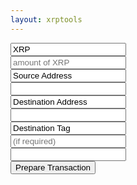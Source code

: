 ```yaml
---
layout: xrptools
---
```

   
<script src="https://unpkg.com/ripple-lib@1.10.0/build/ripple-latest-min.js"></script>

<div class="container-sm3" id="transactionStep1">
    <form onsubmit="setOutput('');
        prepareTransaction(document.getElementById('XRPAmountId').value, document.getElementById('sourceAddressId').value, document.getElementById('destinationAddressId').value, document.getElementById('destinationTagId').value, xrplServer.value);
        transactionStep2();
        return false;">
        <div class="row g-3">
            <div class="col-auto">
                <input type="text" readonly class="form-control-plaintext" value="XRP">
            </div>
            <div class="col-sm">
                <input type="text" class="form-control" id="XRPAmountId" placeholder="amount of XRP">
            </div>
            <div class="w-100"></div>
            <div class="col-auto">
                <input type="text" readonly class="form-control-plaintext" value="Source Address">
            </div>
            <div class="col-sm">
                <input type="text" class="form-control" id="sourceAddressId" placeholder="">
            </div>
            <div class="w-100"></div>
            <div class="col-auto">
                <input type="text" readonly class="form-control-plaintext" value="Destination Address">
            </div>
            <div class="col-sm">
                <input type="text" class="form-control" id="destinationAddressId" placeholder="">
            </div>
            <div class="w-100"></div>
            <div class="col-auto">
                <input type="text" readonly class="form-control-plaintext" value="Destination Tag">
            </div>
            <div class="col-sm">
                <input type="text" class="form-control" id="destinationTagId" placeholder="(if required)">
            </div>
            <div class="w-100"></div>
            <div class="col-auto">
                <input type="text" readonly class="form-control-plaintext" value="">
            </div>
            <div class="col-sm">
                <button type="submit" class="btn btn-primary mb-3">Prepare Transaction</button>
            </div>
        </div>
    </form>
</div>

<div class="container-sm transactionStep" id="transactionStep2" style="display: none">
    <form onsubmit="setOutput('');
        signTransaction(preparedTransactionJSON, document.getElementById('secretId').value, xrplServer.value);
        transactionStep3();
        return false;">
        <div class="row g-3">
            <div class="col-auto">
                <input type="text" readonly class="form-control-plaintext" value="Secret">
            </div>
            <div class="col-sm">
                <input type="text" class="form-control" id="secretId" placeholder="">
            </div>
            <div class="w-100"></div>
            <div class="col-auto">
                <input type="text" readonly class="form-control-plaintext" value="">
            </div>
            <div class="col-sm">
                <button type="submit" class="btn btn-primary mb-3">Sign Transaction</button>
            </div>
        </div>
    </form>
</div>

<div class="container-sm transactionStep" id="transactionStep3" style="display: none">
    <form onsubmit="setOutput('');
        submitTransaction(signedTransactionBlob, xrplServer.value);
        transactionStep4();
        return false;">
        <div class="row g-3">
            <div class="col-sm">
                <button type="submit" class="btn btn-primary mb-3">Submit Transaction</button>
            </div>
        </div>
    </form>
</div>

<div class="container-sm transactionStep mt-3" id="transactionStep4" style="display: none">
    <div class="alert alert-success" role="alert">
        Transaction submitted!
    </div>
</div>

<div class="container sm mt-3">
    <pre>
        <samp id="results">
        </samp>
    </pre>
</div>

<script>

var preparedTransactionJSON;
var signedTransactionBlob;

function transactionStep2() {
    document.getElementById("transactionStep1").setAttribute('style', 'display: none');
    document.getElementById("transactionStep2").setAttribute('style', 'display: block');
}

function transactionStep3() {
    document.getElementById("transactionStep2").setAttribute('style', 'display: none');
    document.getElementById("transactionStep3").setAttribute('style', 'display: block');
}

function transactionStep4() {
    document.getElementById("transactionStep3").setAttribute('style', 'display: none');
    document.getElementById("transactionStep4").setAttribute('style', 'display: block');
}


function prepareTransaction(amountXRP, sourceAddress, destinationAddress, destinationTag, serverWebSocketURL) {
    const api = new ripple.RippleAPI({
        server: serverWebSocketURL
    });

    const transaction = {
        "TransactionType": "Payment",
        "Account": sourceAddress,
        "Amount": api.xrpToDrops(amountXRP),
        "Destination": destinationAddress,
    };

    if (isNumeric(destinationTag)) {
        transaction.DestinationTag = parseInt(destinationTag);
    }

    const transactionExpiry = {
        // Expire this transaction if it doesn't execute within ~5 minutes:
        "maxLedgerVersionOffset": 75
    }

    api.connect().then(() => {
        try {
            return api.prepareTransaction(transaction, transactionExpiry);
        } catch (error) {
            console.log(error);
            return 'failed';
        }
    }).then((result) => {
        console.log(result)
        setOutput(JSON.stringify(result, null, ' ').replace(/[{}]/g,''));
        preparedTransactionJSON = result.txJSON;
        return api.disconnect();
    }).catch((error) => {
        console.log(error);
        setErrorMessage(error.message);
    });
}

function signTransaction(txJson, secret, serverWebSocketURL) {
    const api = new ripple.RippleAPI({
        server: serverWebSocketURL
    });

    api.connect().then(() => {
        try {
            return api.sign(txJson, secret);
        } catch (error) {
            console.log(error);
            return 'failed';
        }
    }).then((result) => {
        console.log(result)
        signedTransactionBlob = result.signedTransaction;
        setOutput(JSON.stringify(result, null, ' ').replace(/[{}]/g,''));
        return api.disconnect();
    }).catch((error) => {
        console.log(error);
        setErrorMessage(error.message);
    });
}

function submitTransaction(tx_blob, serverWebSocketURL) {
    const api = new ripple.RippleAPI({
        server: serverWebSocketURL
    });

    api.connect().then(() => {
        try {
            return api.submit(tx_blob);
        } catch (error) {
            console.log(error);
            return 'failed';
        }
    }).then((result) => {
        console.log(result)
        setOutput(JSON.stringify(result, null, ' ').replace(/[{}]/g,''));
        return api.disconnect();
    }).catch((error) => {
        console.log(error);
        setErrorMessage(error.message);
    });
}

function setErrorMessage(message) {
    if (message.includes('instance.address is not exactly one from')) {
        setOutput("Invalid address");
    }
    else {
        setOutput(message);
    }
}

function setOutput(output) {
    document.getElementById('results').innerHTML = output;
}

function isNumeric(str) {
  if (typeof str != "string") return false // we only process strings!  
  return !isNaN(str) && // use type coercion to parse the _entirety_ of the string (`parseFloat` alone does not do this)...
         !isNaN(parseInt(str)) // ...and ensure strings of whitespace fail
}

</script>
